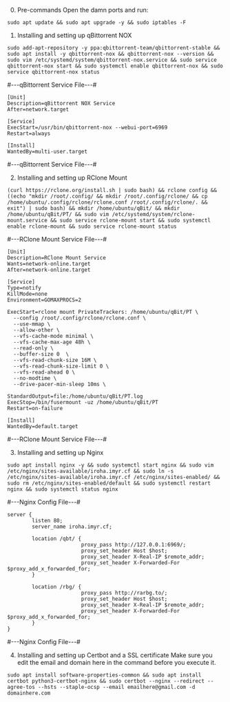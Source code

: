 0. Pre-commands
Open the damn ports and run:

```
sudo apt update && sudo apt upgrade -y && sudo iptables -F
```


1. Installing and setting up qBittorrent NOX	
	
```
sudo add-apt-repository -y ppa:qbittorrent-team/qbittorrent-stable && sudo apt install -y qbittorrent-nox && qbittorrent-nox --version && sudo vim /etc/systemd/system/qbittorrent-nox.service && sudo service qbittorrent-nox start && sudo systemctl enable qbittorrent-nox && sudo service qbittorrent-nox status
```


#---qBittorrent Service File---#
```
[Unit]
Description=qBittorrent NOX Service
After=network.target
 
[Service]
ExecStart=/usr/bin/qbittorrent-nox --webui-port=6969
Restart=always
 
[Install]
WantedBy=multi-user.target
```
#---qBittorrent Service File---#
	
	
2. Installing and setting up RClone Mount
	
```
(curl https://rclone.org/install.sh | sudo bash) && rclone config && ((echo "mkdir /root/.config/ && mkdir /root/.config/rclone/ && cp /home/ubuntu/.config/rclone/rclone.conf /root/.config/rclone/. && exit") | sudo bash) && mkdir /home/ubuntu/qBit/ && mkdir /home/ubuntu/qBit/PT/ && sudo vim /etc/systemd/system/rclone-mount.service && sudo service rclone-mount start && sudo systemctl enable rclone-mount && sudo service rclone-mount status
```
	
#---RClone Mount Service File---#
```
[Unit]
Description=RClone Mount Service
Wants=network-online.target
After=network-online.target

[Service]
Type=notify
KillMode=none
Environment=GOMAXPROCS=2

ExecStart=rclone mount PrivateTrackers: /home/ubuntu/qBit/PT \
  --config /root/.config/rclone/rclone.conf \
  --use-mmap \
  --allow-other \
  --vfs-cache-mode minimal \
  --vfs-cache-max-age 48h \
  --read-only \
  --buffer-size 0  \
  --vfs-read-chunk-size 16M \
  --vfs-read-chunk-size-limit 0 \
  --vfs-read-ahead 0 \
  --no-modtime \
  --drive-pacer-min-sleep 10ms \

StandardOutput=file:/home/ubuntu/qBit/PT.log
ExecStop=/bin/fusermount -uz /home/ubuntu/qBit/PT
Restart=on-failure

[Install]
WantedBy=default.target
```
#---RClone Mount Service File---#
	
	
3. Installing and setting up Nginx

```
sudo apt install nginx -y && sudo systemctl start nginx && sudo vim /etc/nginx/sites-available/iroha.imyr.cf && sudo ln -s /etc/nginx/sites-available/iroha.imyr.cf /etc/nginx/sites-enabled/ && sudo rm /etc/nginx/sites-enabled/default && sudo systemctl restart nginx && sudo systemctl status nginx
```

#---Nginx Config File---#
```	
server {
        listen 80;
        server_name iroha.imyr.cf;

        location /qbt/ {
                        proxy_pass http://127.0.0.1:6969/;
                        proxy_set_header Host $host;
                        proxy_set_header X-Real-IP $remote_addr;
                        proxy_set_header X-Forwarded-For $proxy_add_x_forwarded_for;
        }

        location /rbg/ {
                        proxy_pass http://rarbg.to/;
                        proxy_set_header Host $host;
                        proxy_set_header X-Real-IP $remote_addr;
                        proxy_set_header X-Forwarded-For $proxy_add_x_forwarded_for;
        }
}
```	
#---Nginx Config File---#

	
4. Installing and setting up Certbot and a SSL certificate
Make sure you edit the email and domain here in the command before you execute it.

```
sudo apt install software-properties-common && sudo apt install certbot python3-certbot-nginx && sudo certbot --nginx --redirect --agree-tos --hsts --staple-ocsp --email emailhere@gmail.com -d domainhere.com
```
